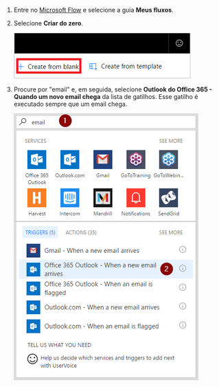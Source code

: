 1. Entre no [Microsoft Flow](https://flow.microsoft.com) e selecione a guia **Meus fluxos**.
2. Selecione **Criar do zero**.
   
    ![fluxo em branco](media/email-triggers/email-triggers-create-blank.png)
3. Procure por "email" e, em seguida, selecione **Outlook do Office 365 - Quando um novo email chega** da lista de gatilhos. Esse gatilho é executado sempre que um email chega.
   
    ![procurar por email](media/email-triggers/email-triggers-1.png)

